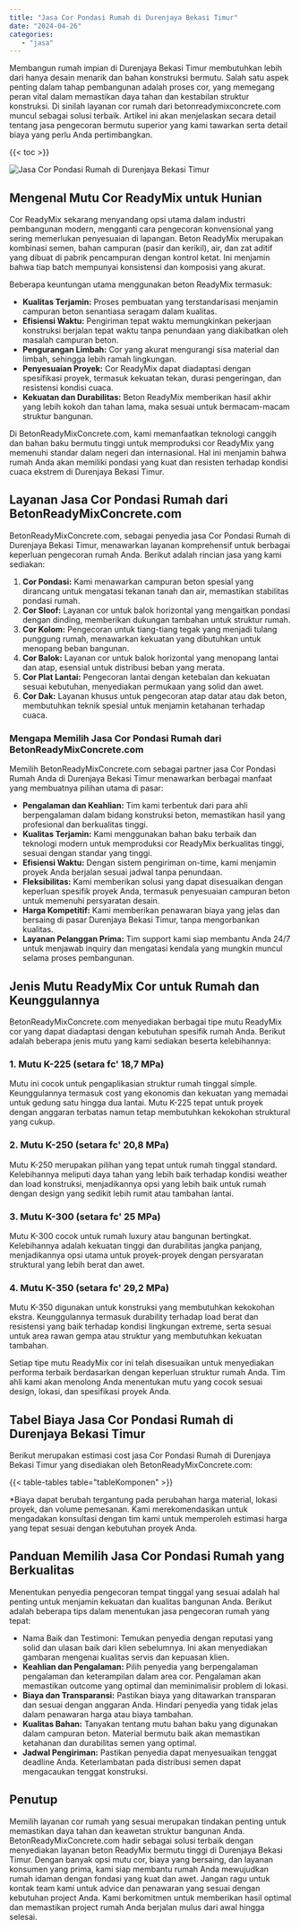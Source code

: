 ```yaml
---
title: "Jasa Cor Pondasi Rumah di Durenjaya Bekasi Timur"
date: "2024-04-26"
categories: 
   - "jasa"
---
```


Membangun rumah impian di Durenjaya Bekasi Timur membutuhkan lebih dari hanya desain menarik dan bahan konstruksi bermutu. Salah satu aspek penting dalam tahap pembangunan adalah proses cor, yang memegang peran vital dalam memastikan daya tahan dan kestabilan struktur konstruksi. Di sinilah layanan cor rumah dari betonreadymixconcrete.com muncul sebagai solusi terbaik. Artikel ini akan menjelaskan secara detail tentang jasa pengecoran bermutu superior yang kami tawarkan serta detail biaya yang perlu Anda pertimbangkan.

{{< toc >}}

![Jasa Cor Pondasi Rumah di Durenjaya Bekasi Timur](https://betoncor8.github.io/cor/harga-beton-readymix-concrete%20(43).png)

## Mengenal Mutu Cor ReadyMix untuk Hunian

Cor ReadyMix sekarang menyandang opsi utama dalam industri pembangunan modern, mengganti cara pengecoran konvensional yang sering memerlukan penyesuaian di lapangan. Beton ReadyMix merupakan kombinasi semen, bahan campuran (pasir dan kerikil), air, dan zat aditif yang dibuat di pabrik pencampuran dengan kontrol ketat. Ini menjamin bahwa tiap batch mempunyai konsistensi dan komposisi yang akurat.

Beberapa keuntungan utama menggunakan beton ReadyMix termasuk:

- **Kualitas Terjamin:** Proses pembuatan yang terstandarisasi menjamin campuran beton senantiasa seragam dalam kualitas.
- **Efisiensi Waktu:** Pengiriman tepat waktu memungkinkan pekerjaan konstruksi berjalan tepat waktu tanpa penundaan yang diakibatkan oleh masalah campuran beton.
- **Pengurangan Limbah:** Cor yang akurat mengurangi sisa material dan limbah, sehingga lebih ramah lingkungan.
- **Penyesuaian Proyek:** Cor ReadyMix dapat diadaptasi dengan spesifikasi proyek, termasuk kekuatan tekan, durasi pengeringan, dan resistensi kondisi cuaca.
- **Kekuatan dan Durabilitas:** Beton ReadyMix memberikan hasil akhir yang lebih kokoh dan tahan lama, maka sesuai untuk bermacam-macam struktur bangunan.

Di BetonReadyMixConcrete.com, kami memanfaatkan teknologi canggih dan bahan baku bermutu tinggi untuk memproduksi cor ReadyMix yang memenuhi standar dalam negeri dan internasional. Hal ini menjamin bahwa rumah Anda akan memiliki pondasi yang kuat dan resisten terhadap kondisi cuaca ekstrem di Durenjaya Bekasi Timur.

## Layanan Jasa Cor Pondasi Rumah dari BetonReadyMixConcrete.com

BetonReadyMixConcrete.com, sebagai penyedia jasa Cor Pondasi Rumah di Durenjaya Bekasi Timur, menawarkan layanan komprehensif untuk berbagai keperluan pengecoran rumah Anda. Berikut adalah rincian jasa yang kami sediakan:

1. **Cor Pondasi:** Kami menawarkan campuran beton spesial yang dirancang untuk mengatasi tekanan tanah dan air, memastikan stabilitas pondasi rumah.
2. **Cor Sloof:** Layanan cor untuk balok horizontal yang mengaitkan pondasi dengan dinding, memberikan dukungan tambahan untuk struktur rumah.
3. **Cor Kolom:** Pengecoran untuk tiang-tiang tegak yang menjadi tulang punggung rumah, menawarkan kekuatan yang dibutuhkan untuk menopang beban bangunan.
4. **Cor Balok:** Layanan cor untuk balok horizontal yang menopang lantai dan atap, esensial untuk distribusi beban yang merata.
5. **Cor Plat Lantai:** Pengecoran lantai dengan ketebalan dan kekuatan sesuai kebutuhan, menyediakan permukaan yang solid dan awet.
6. **Cor Dak:** Layanan khusus untuk pengecoran atap datar atau dak beton, membutuhkan teknik spesial untuk menjamin ketahanan terhadap cuaca.

### Mengapa Memilih Jasa Cor Pondasi Rumah dari BetonReadyMixConcrete.com

Memilih BetonReadyMixConcrete.com sebagai partner jasa Cor Pondasi Rumah Anda di Durenjaya Bekasi Timur menawarkan berbagai manfaat yang membuatnya pilihan utama di pasar:

- **Pengalaman dan Keahlian:** Tim kami terbentuk dari para ahli berpengalaman dalam bidang konstruksi beton, memastikan hasil yang profesional dan berkualitas tinggi.
- **Kualitas Terjamin:** Kami menggunakan bahan baku terbaik dan teknologi modern untuk memproduksi cor ReadyMix berkualitas tinggi, sesuai dengan standar yang tinggi.
- **Efisiensi Waktu:** Dengan sistem pengiriman on-time, kami menjamin proyek Anda berjalan sesuai jadwal tanpa penundaan.
- **Fleksibilitas:** Kami memberikan solusi yang dapat disesuaikan dengan keperluan spesifik proyek Anda, termasuk penyesuaian campuran beton untuk memenuhi persyaratan desain.
- **Harga Kompetitif:** Kami memberikan penawaran biaya yang jelas dan bersaing di pasar Durenjaya Bekasi Timur, tanpa mengorbankan kualitas.
- **Layanan Pelanggan Prima:** Tim support kami siap membantu Anda 24/7 untuk menjawab inquiry dan mengatasi kendala yang mungkin muncul selama proses pembangunan.

## Jenis Mutu ReadyMix Cor untuk Rumah dan Keunggulannya

BetonReadyMixConcrete.com menyediakan berbagai tipe mutu ReadyMix cor yang dapat diadaptasi dengan kebutuhan spesifik rumah Anda. Berikut adalah beberapa jenis mutu yang kami sediakan beserta kelebihannya:

### 1\. Mutu K-225 (setara fc' 18,7 MPa)

Mutu ini cocok untuk pengaplikasian struktur rumah tinggal simple. Keunggulannya termasuk cost yang ekonomis dan kekuatan yang memadai untuk gedung satu hingga dua lantai. Mutu K-225 tepat untuk proyek dengan anggaran terbatas namun tetap membutuhkan kekokohan struktural yang cukup.

### 2\. Mutu K-250 (setara fc' 20,8 MPa)

Mutu K-250 merupakan pilihan yang tepat untuk rumah tinggal standard. Kelebihannya meliputi daya tahan yang lebih baik terhadap kondisi weather dan load konstruksi, menjadikannya opsi yang lebih baik untuk rumah dengan design yang sedikit lebih rumit atau tambahan lantai.

### 3\. Mutu K-300 (setara fc' 25 MPa)

Mutu K-300 cocok untuk rumah luxury atau bangunan bertingkat. Kelebihannya adalah kekuatan tinggi dan durabilitas jangka panjang, menjadikannya opsi utama untuk proyek-proyek dengan persyaratan struktural yang lebih berat dan awet.

### 4\. Mutu K-350 (setara fc' 29,2 MPa)

Mutu K-350 digunakan untuk konstruksi yang membutuhkan kekokohan ekstra. Keunggulannya termasuk durability terhadap load berat dan resistensi yang baik terhadap kondisi lingkungan extreme, serta sesuai untuk area rawan gempa atau struktur yang membutuhkan kekuatan tambahan.

Setiap tipe mutu ReadyMix cor ini telah disesuaikan untuk menyediakan performa terbaik berdasarkan dengan keperluan struktur rumah Anda. Tim ahli kami akan menolong Anda menentukan mutu yang cocok sesuai design, lokasi, dan spesifikasi proyek Anda.

## Tabel Biaya Jasa Cor Pondasi Rumah di Durenjaya Bekasi Timur

Berikut merupakan estimasi cost jasa Cor Pondasi Rumah di Durenjaya Bekasi Timur yang disediakan oleh BetonReadyMixConcrete.com:

{{< table-tables table="tableKomponen" >}}

\*Biaya dapat berubah tergantung pada perubahan harga material, lokasi proyek, dan volume pemesanan. Kami merekomendasikan untuk mengadakan konsultasi dengan tim kami untuk memperoleh estimasi harga yang tepat sesuai dengan kebutuhan proyek Anda.

## Panduan Memilih Jasa Cor Pondasi Rumah yang Berkualitas

Menentukan penyedia pengecoran tempat tinggal yang sesuai adalah hal penting untuk menjamin kekuatan dan kualitas bangunan Anda. Berikut adalah beberapa tips dalam menentukan jasa pengecoran rumah yang tepat:

- Nama Baik dan Testimoni: Temukan penyedia dengan reputasi yang solid dan ulasan baik dari klien sebelumnya. Ini akan menyediakan gambaran mengenai kualitas servis dan kepuasan klien.
- **Keahlian dan Pengalaman:** Pilih penyedia yang berpengalaman pengalaman dan keterampilan dalam area cor. Pengalaman akan memastikan outcome yang optimal dan meminimalisir problem di lokasi.
- **Biaya dan Transparansi:** Pastikan biaya yang ditawarkan transparan dan sesuai dengan anggaran Anda. Hindari penyedia yang tidak jelas dalam penawaran harga atau biaya tambahan.
- **Kualitas Bahan:** Tanyakan tentang mutu bahan baku yang digunakan dalam campuran beton. Material bermutu baik akan memastikan ketahanan dan durabilitas semen yang optimal.
- **Jadwal Pengiriman:** Pastikan penyedia dapat menyesuaikan tenggat deadline Anda. Keterlambatan pada distribusi semen dapat mengacaukan tenggat konstruksi.

## Penutup

Memilih layanan cor rumah yang sesuai merupakan tindakan penting untuk memastikan daya tahan dan keawetan struktur bangunan Anda. BetonReadyMixConcrete.com hadir sebagai solusi terbaik dengan menyediakan layanan beton ReadyMix bermutu tinggi di Durenjaya Bekasi Timur. Dengan banyak opsi mutu cor, biaya yang bersaing, dan layanan konsumen yang prima, kami siap membantu rumah Anda mewujudkan rumah idaman dengan fondasi yang kuat dan awet. Jangan ragu untuk kontak team kami untuk advice dan penawaran yang sesuai dengan kebutuhan project Anda. Kami berkomitmen untuk memberikan hasil optimal dan memastikan project rumah Anda berjalan mulus dari awal hingga selesai.
